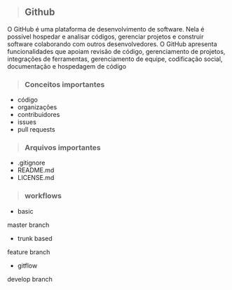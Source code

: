 >## Github
O GitHub é uma plataforma de desenvolvimento de software. Nela é possível hospedar e analisar códigos, gerenciar projetos e construir software colaborando com outros desenvolvedores.
O GitHub apresenta funcionalidades que apoiam revisão de código, gerenciamento de projetos, integrações de ferramentas, gerenciamento de equipe, codificação social, documentação e hospedagem de código

>### Conceitos importantes
- código
- organizações
- contribuidores
- issues
- pull requests

>### Arquivos importantes
- .gitignore
- README.md
- LICENSE.md

>### workflows
- basic

master branch
- trunk based

feature branch
- gitflow

develop branch